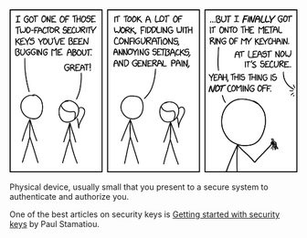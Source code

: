 <img src="/assets/security_key.png" alt="The bruises on my fingertips are my proof of work." />

Physical device, usually small that you present to a secure system to authenticate and authorize you.

One of the best articles on security keys is [Getting started with security keys](https://paulstamatiou.com/getting-started-with-security-keys/) by Paul Stamatiou.